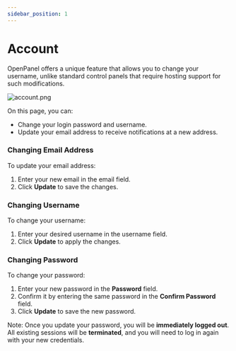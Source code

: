 ```yaml
---
sidebar_position: 1
---
```


# Account
OpenPanel offers a unique feature that allows you to change your username, unlike standard control panels that require hosting support for such modifications.  

![account.png](/img/panel/v2/account.png)

On this page, you can:  
- Change your login password and username.  
- Update your email address to receive notifications at a new address.  

### Changing Email Address  
To update your email address:  
1. Enter your new email in the email field.  
2. Click **Update** to save the changes.  

### Changing Username  
To change your username:  
1. Enter your desired username in the username field.  
2. Click **Update** to apply the changes.  

### Changing Password  
To change your password:  
1. Enter your new password in the **Password** field.  
2. Confirm it by entering the same password in the **Confirm Password** field.  
3. Click **Update** to save the new password.  

Note: Once you update your password, you will be **immediately logged out**. All existing sessions will be **terminated**, and you will need to log in again with your new credentials.

